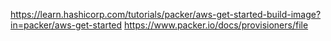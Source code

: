 https://learn.hashicorp.com/tutorials/packer/aws-get-started-build-image?in=packer/aws-get-started
https://www.packer.io/docs/provisioners/file
